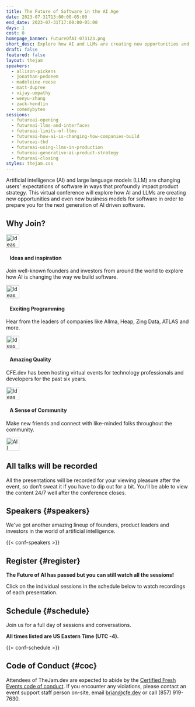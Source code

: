 ```yaml
---
title: The Future of Software in the AI Age
date: 2023-07-31T13:00:00-05:00
end_date: 2023-07-31T17:00:00-05:00
days: 1
cost: 0
homepage_banner: FutureOfAI-073123.png
short_desc: Explore how AI and LLMs are creating new opportunities and even new business models for software in order to prepare you for the next generation of AI driven software.
draft: false
featured: false
layout: thejam
speakers:
  - allison-pickens
  - jonathan-pedoeem
  - madeleine-reese
  - matt-dupree
  - vijay-umpathy
  - wenyu-zhang
  - zack-hendlin
  - comedybytes
sessions:
  - futureai-opening
  - futureai-llms-and-interfaces
  - futureai-limits-of-llms
  - futureai-how-ai-is-changing-how-companies-build
  - futureai-tbd
  - futureai-using-llms-in-production
  - futureai-generative-ai-product-strategy
  - futureai-closing
styles: thejam.css
---
```


Artificial intelligence (AI) and large language models (LLM) are changing users' expectations of software in ways that profoundly impact product strategy. This virtual conference will explore how AI and LLMs are creating new opportunities and even new business models for software in order to prepare you for the next generation of AI driven software.

## Why Join?

<div class="container px-6 mx-auto mt-8">
  <div class="grid gap-8 lg:grid-cols-2">
    <article>
      <div class="flex items-center mb-8">
      <p><img src="/img/thejam/iconmonstr-idea-7-1.svg" alt="Ideas and Inspiration" width="36" height="36"></p>
      <h4 style="margin-left:.7em">Ideas and inspiration</h4>
      </div>
      <p class="text-base">Join well-known founders and investors from around the world to explore how AI is changing the way we build software.</p>
    </article>
    <article>
      <div class="flex items-center mb-8">
      <p><img src="/img/thejam/iconmonstr-rocket-14-1.svg" alt="Ideas and Inspiration" width="36" height="36"></p>
      <h4 style="margin-left:.7em">Exciting Programming</h4>
      </div>
      <p class="text-base">Hear from the leaders of companies like Allma, Heap, Zing Data, ATLAS and more.</p>
    </article>
    <article>
      <div class="flex items-center mb-8">
      <p><img src="/img/thejam/iconmonstr-thumb-15-1.svg" alt="Ideas and Inspiration" width="36" height="36"></p>
      <h4 style="margin-left:.7em">Amazing Quality</h4>
      </div>
      <p class="text-base">CFE.dev has been hosting virtual events for technology professionals and developers for the past six years.</p>
    </article>
    <article>
      <div class="flex items-center mb-8">
      <p><img src="/img/thejam/iconmonstr-friend-3-1.svg" alt="Ideas and Inspiration" width="36" height="36"></p>
      <h4 style="margin-left:.7em">A Sense of Community</h4>
      </div>
      <p class="text-base">Make new friends and connect with like-minded folks throughout the community.</p>
    </article>
  </div>
</div>

<section class="mt-28 border border-gray-300 rounded">
  <div class="flex flex-col items-center justify-center p-6 pt-6 pb-4 text-center rounded highlight-pattern-signal">
    <span class="flex items-center justify-center flex-shrink-0 w-24 h-24 mr-4 -mt-20 rounded-full bg-lightBlue" aria-hidden="true">
      <img src="/img/thejam/iconmonstr-video-camera-1-1.svg" alt="All talks will be recorded" width="36" height="36">
    </span>
    <h2 class="mt-4 mb-2 text-3xl font-bold leading-tight text-blue">All talks will be recorded</a></h2>
  </div>
  <div class="p-6">
    All the presentations will be recorded for your viewing pleasure after the event, so don’t sweat it if you have to dip out for a bit. You’ll be able to view the content 24/7 well after the conference closes.
  </div>
</section>

## Speakers {#speakers}

We've got another amazing lineup of founders, product leaders and investors in the world of artificial intelligence.

{{< conf-speakers >}}

## Register {#register}

**The Future of AI has passed but you can still watch all the sessions!**

Click on the individual sessions in the schedule below to watch recordings of each presentation.

## Schedule {#schedule}

Join us for a full day of sessions and conversations.

**All times listed are US Eastern Time (UTC -4).**

{{< conf-schedule >}}

## Code of Conduct {#coc}

Attendees of TheJam.dev are expected to abide by the [Certified Fresh Events code of conduct](/conduct). If you encounter any violations, please contact an event support staff person on-site, email [brian@cfe.dev](mailto:brian@cfe.dev) or call (857) 919-7630.
